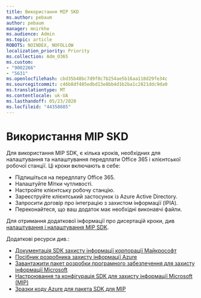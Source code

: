 ```yaml
---
title: Використання MIP SKD
ms.author: pebaum
author: pebaum
manager: mnirkhe
ms.audience: Admin
ms.topic: article
ROBOTS: NOINDEX, NOFOLLOW
localization_priority: Priority
ms.collection: Adm_O365
ms.custom:
- "9002266"
- "5631"
ms.openlocfilehash: cbd35b48bc7d9f0c7b254ae5b16aa118d29fe34c
ms.sourcegitcommit: c46b8df485edbd13e8bb4d1b2ba1c2821ddc9da0
ms.translationtype: MT
ms.contentlocale: uk-UA
ms.lasthandoff: 05/23/2020
ms.locfileid: "44358685"
---
```

# <a name="using-mip-skd"></a>Використання MIP SKD

Для використання MIP SDK, є кілька кроків, необхідних для налаштування та налаштування передплати Office 365 і клієнтської робочої станції. Ці кроки включають в себе:

- Підпишіться на передплату Office 365.
- Налаштуйте Мітки чутливості.
- Настройте клієнтську робочу станцію.
- Зареєструйте клієнтський застосунок із Azure Active Directory.
- Запросити договір про інтеграцію з захистом інформації (IPIA).
- Переконайтеся, що ваш додаток має необхідні виконавчі файли.

Для отримання додаткової інформації про дисертацій кроки, див [налаштування і налаштування MIP SDK](https://docs.microsoft.com/information-protection/develop/setup-configure-mip).

Додаткові ресурси див.:

- [Документація SDK захисту інформації корпорації Майкрософт](https://docs.microsoft.com/information-protection/develop/)
- [Посібник розробника захисту інформації Azure](https://docs.microsoft.com/azure/information-protection/develop/developers-guide)
- [Завантажити пакет розробки програмного забезпечення для захисту інформації Microsoft](https://www.microsoft.com/download/details.aspx?id=57392)
- [Настроювання та конфігурація SDK для захисту інформації Microsoft (MIP)](https://docs.microsoft.com/information-protection/develop/setup-configure-mip)
- [Зразки коду Azure для пакета SDK для MIP](https://azure.microsoft.com/resources/samples/?sort=0&term=mipsdk)
